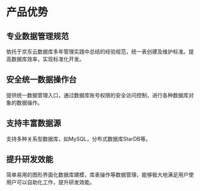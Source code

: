 # 产品优势

## 专业数据管理规范

依托于京东云数据库多年管理实践中总结的经验规范，统一表创建及维护标准。提高数据库效率，实现标准化开发。

## 安全统一数据操作台

提供统一数据管理入口，通过数据库账号权限的安全访问控制，进行各种数据库对象的数据操作。

## 支持丰富数据源

支持多种关系型数据库，如MySQL，分布式数据库StarDB等。

## 提升研发效能

简单易用的图形界面化数据库建模，库表操作等数据管理，能够极大地满足用户使用户可以自助化工作，提升研发效能。
